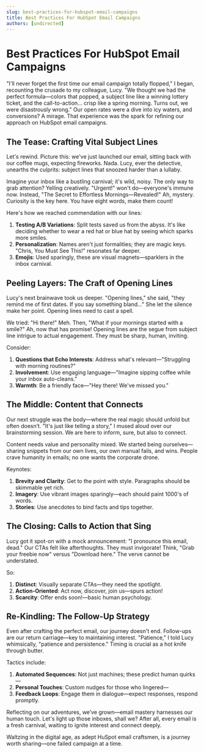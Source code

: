 ```yaml
---
slug: best-practices-for-hubspot-email-campaigns
title: Best Practices For HubSpot Email Campaigns
authors: [undirected]
---
```


# Best Practices For HubSpot Email Campaigns

"I'll never forget the first time our email campaign totally flopped," I began, recounting the crusade to my colleague, Lucy. "We thought we had the perfect formula—colors that popped, a subject line like a winning lottery ticket, and the call-to-action... crisp like a spring morning. Turns out, we were disastrously wrong." Our open rates were a dive into icy waters, and conversions? A mirage. That experience was the spark for refining our approach on HubSpot email campaigns. 

## The Tease: Crafting Vital Subject Lines

Let's rewind. Picture this: we've just launched our email, sitting back with our coffee mugs, expecting fireworks. Nada. Lucy, ever the detective, unearths the culprits: subject lines that snoozed harder than a lullaby. 

Imagine your inbox like a bustling carnival; it's wild, noisy. The only way to grab attention? Yelling creatively. "Urgent!" won't do—everyone's immune now. Instead, "The Secret to Effortless Mornings—Revealed!" Ah, mystery. Curiosity is the key here. You have eight words, make them count!

Here's how we reached commendation with our lines:
1. **Testing A/B Variations**: Split tests saved us from the abyss. It's like deciding whether to wear a red hat or blue hat by seeing which sparks more smiles.
2. **Personalization**: Names aren't just formalities; they are magic keys. "Chris, You Must See This!" resonates far deeper.
3. **Emojis**: Used sparingly, these are visual magnets—sparklers in the inbox carnival.

## Peeling Layers: The Craft of Opening Lines

Lucy's next brainwave took us deeper. "Opening lines," she said, "they remind me of first dates. If you say something bland..." She let the silence make her point. Opening lines need to cast a spell. 

We tried: "Hi there!" Meh. Then, "What if your mornings started with a smile?" Ah, now that has promise! Opening lines are the segue from subject line intrigue to actual engagement. They must be sharp, human, inviting.

Consider:
1. **Questions that Echo Interests**: Address what's relevant—"Struggling with morning routines?"
2. **Involvement**: Use engaging language—"Imagine sipping coffee while your inbox auto-cleans."
3. **Warmth**: Be a friendly face—"Hey there! We've missed you."

## The Middle: Content that Connects

Our next struggle was the body—where the real magic should unfold but often doesn’t. "It's just like telling a story," I mused aloud over our brainstorming session. We are here to inform, sure, but also to connect. 

Content needs value and personality mixed. We started being ourselves—sharing snippets from our own lives, our own manual fails, and wins. People crave humanity in emails; no one wants the corporate drone.

Keynotes:
1. **Brevity and Clarity**: Get to the point with style. Paragraphs should be skimmable yet rich.
2. **Imagery**: Use vibrant images sparingly—each should paint 1000's of words.
3. **Stories**: Use anecdotes to bind facts and tips together.

## The Closing: Calls to Action that Sing

Lucy got it spot-on with a mock announcement: "I pronounce this email, dead." Our CTAs felt like afterthoughts. They must invigorate! Think, "Grab your freebie now" versus "Download here." The verve cannot be understated.

So:
1. **Distinct**: Visually separate CTAs—they need the spotlight.
2. **Action-Oriented**: Act now, discover, join us—spurs action!
3. **Scarcity**: Offer ends soon!—basic human psychology.

## Re-Kindling: The Follow-Up Strategy

Even after crafting the perfect email, our journey doesn't end. Follow-ups are our return carriage—key to maintaining interest. "Patience," I told Lucy whimsically, "patience and persistence." Timing is crucial as a hot knife through butter.

Tactics include:
1. **Automated Sequences**: Not just machines; these predict human quirks—
2. **Personal Touches**: Custom nudges for those who lingered—
3. **Feedback Loops**: Engage them in dialogue—expect responses, respond promptly.

Reflecting on our adventures, we’ve grown—email mastery harnesses our human touch. Let's light up those inboxes, shall we? After all, every email is a fresh carnival, waiting to ignite interest and connect deeply.

Waltzing in the digital age, as adept HuSpot email craftsmen, is a journey worth sharing—one failed campaign at a time.